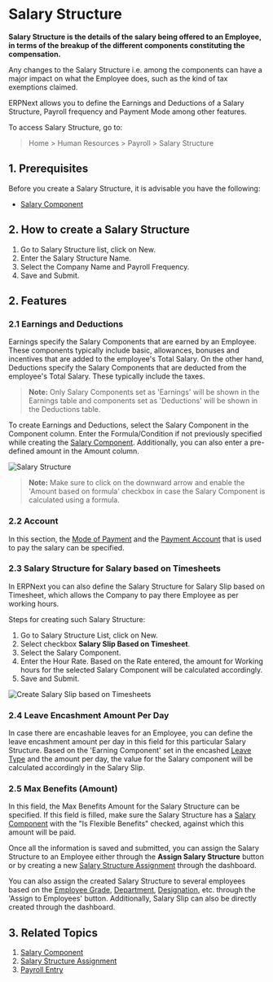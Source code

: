 <!-- add-breadcrumbs -->
# Salary Structure

**Salary Structure is the details of the salary being offered to an Employee, in terms of the breakup of the different components constituting the compensation.**

Any changes to the Salary Structure i.e. among the components can have a major impact on what the Employee does, such as the kind of tax exemptions claimed.

ERPNext allows you to define the Earnings and Deductions of a Salary Structure, Payroll frequency and Payment Mode among other features.

To access Salary Structure, go to:
> Home > Human Resources > Payroll > Salary Structure


## 1. Prerequisites

Before you create a Salary Structure, it is advisable you have the following:

* [Salary Component](/docs/user/manual/en/human-resources/salary-component)


## 2. How to create a Salary Structure

1. Go to Salary Structure list, click on New.
2. Enter the Salary Structure Name.
3. Select the Company Name and Payroll Frequency.
3. Save and Submit.


## 2. Features

### 2.1 Earnings and Deductions

Earnings specify the Salary Components that are earned by an Employee. These components typically include basic, allowances, bonuses and incentives that are added to the employee's Total Salary. On the other hand, Deductions specify the Salary Components that are deducted from the employee's Total Salary. These typically include the taxes.

>**Note:** Only Salary Components set as 'Earnings' will be shown in the Earnings table and components set as 'Deductions' will be shown in the Deductions table.


To create Earnings and Deductions, select the Salary Component in the Component column. Enter the Formula/Condition if not previously specified while creating the [Salary Component](/docs/user/manual/en/human-resources/salary-component). Additionally, you can also enter a pre-defined amount in the Amount column.



<img class="screenshot" alt="Salary Structure" src="{{docs_base_url}}/assets/img/human-resources/salary-structure.png">


> **Note:** Make sure to click on the downward arrow and enable the 'Amount based on formula' checkbox in case the Salary Component is calculated using a formula.


### 2.2 Account

In this section, the [Mode of Payment](/docs/user/manual/en/accounts/mode-of-payment) and the [Payment Account](/docs/user/manual/en/accounts/chart-of-accounts) that is used to pay the salary can be specified.

### 2.3 Salary Structure for Salary based on Timesheets

In ERPNext you can also define the Salary Structure for Salary Slip based on Timesheet, which allows the Company to pay there Employee as per working hours.

Steps for creating such Salary Structure:

1. Go to Salary Structure List, click on New.
1. Select checkbox **Salary Slip Based on Timesheet**.
1. Select the Salary Component. 
1. Enter the Hour Rate. Based on the Rate entered, the amount for Working hours for the selected Salary Component will be calculated accordingly.
1. Save and Submit.

 <img class="screenshot" alt="Create Salary Slip based on Timesheets" src="{{docs_base_url}}/assets/img/human-resources/salary-structure-for-salary-based-on-timesheets.png">


### 2.4 Leave Encashment Amount Per Day 

In case there are encashable leaves for an Employee, you can define the leave encashment amount per day in this field for this particular Salary Structure. Based on the 'Earning Component' set in the encashed [Leave Type](/docs/user/manual/en/human-resources/leave-type) and the amount per day, the value for the Salary component will be calculated accordingly in the Salary Slip.


### 2.5 Max Benefits (Amount)

In this field, the Max Benefits Amount for the Salary Structure can be specified. If this field is filled, make sure the Salary Structure has a [Salary Component](/docs/user/manual/en/human-resources/salary-component) with the "Is Flexible Benefits" checked, against which this amount will be paid.



Once all the information is saved and submitted, you can assign the Salary Structure to an Employee either through the **Assign Salary Structure** button or by creating a new [Salary Structure Assignment](/docs/user/manual/en/human-resources/salary-structure-assignment) through the dashboard.

You can also assign the created Salary Structure to several employees based on the [Employee Grade](/docs/user/manual/en/human-resources/employee-grade), [Department](/docs/user/manual/en/human-resources/department), [Designation](/docs/user/manual/en/human-resources/designation), etc. through the 'Assign to Employees' button.
Additionally, Salary Slip can also be directly created through the dashboard.

## 3. Related Topics

1. [Salary Component](/docs/user/manual/en/human-resources/salary-component)
1. [Salary Structure Assignment](/docs/user/manual/en/human-resources/salary-structure-assignment)
1. [Payroll Entry](/docs/user/manual/en/human-resources/payroll-entry)
